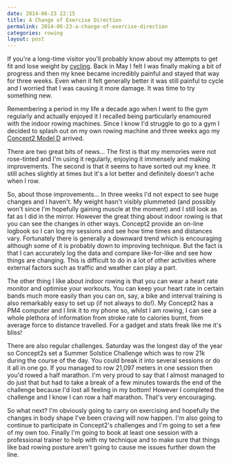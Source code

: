 ```yaml
---
date: 2014-06-23 22:15
title: A Change of Exercise Direction
permalink: 2014-06-23-a-change-of-exercise-direction
categories: rowing
layout: post
---
```


If you're a long-time visitor you'll probably know about my attempts to get fit and lose weight by [cycling](http://swwritings.com/tag/cycling). Back in May I felt I was finally making a bit of progress and then my knee became incredibly painful and stayed that way for three weeks. Even when it felt generally better it was still painful to cycle and I worried that I was causing it more damage. It was time to try something new.

Remembering a period in my life a decade ago when I went to the gym regularly and actually enjoyed it I recalled being particularly enamoured with the indoor rowing machines.  Since I know I'd struggle to go to a gym I decided to splash out on my own rowing machine and three weeks ago my [Concept2 Model D](http://www.concept2.co.uk/indoor-rowers/model-d) arrived.

There are two great bits of news... The first is that my memories were not rose-tinted and I'm using it regularly, enjoying it immensely and making improvements. The second is that it seems to have sorted out my knee. It still aches slightly at times but it's a lot better and definitely doesn't ache when I row.

So, about those improvements... In three weeks I'd not expect to see huge changes and I haven't. My weight hasn't visibly plummeted (and possibly won't since I'm hopefully gaining muscle at the moment) and I still look as fat as I did in the mirror. However the great thing about indoor rowing is that you can see the changes in other ways. Concept2 provide an on-line logbook so I can log my sessions and see how time times and distances vary. Fortunately there is generally a downward trend which is encouraging although some of it is probably down to improving technique. But the fact is that I can accurately log the data and compare like-for-like and see how things are changing. This is difficult to do in a lot of other activities where external factors such as traffic and weather can play a part.

The other thing I like about indoor rowing is that you can wear a heart rate monitor and optimise your workouts. You can keep your heart rate in certain bands much more easily than you can on, say, a bike and interval training is also remarkably easy to set up (if not always to do!). My Concept2 has a PM4 computer and I link it to my phone so, whilst I am rowing, I can see a whole plethora of information from stroke rate to calories burnt, from average force to distance travelled. For a gadget and stats freak like me it's bliss!

There are also regular challenges. Saturday was the longest day of the year so Concept2s set a Summer Solstice Challenge which was to row 21k during the course of the day. You could break it into several sessions or do it all in one go. If you managed to row 21,097 meters in one session then you'd rowed a half marathon. I'm very proud to say that I almost managed to do just that but had to take a break of a few minutes towards the end of the challenge because I'd lost all feeling in my bottom! However I completed the challenge and I know I can row a half marathon. That's very encouraging.

So what next? I'm obviously going to carry on exercising and hopefully the changes in body shape I've been craving will now happen. I'm also going to continue to participate in Concept2's challenges and I'm going to set a few of my own too. Finally I'm going to book at least one session with a professional trainer to help with my technique and to make sure that things like bad rowing posture aren't going to cause me issues further down the line.
